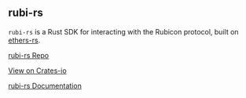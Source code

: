 ## rubi-rs

`rubi-rs` is a Rust SDK for interacting with the Rubicon protocol, built on [ethers-rs](https://github.com/gakonst/ethers-rs).

[rubi-rs Repo](https://github.com/RubiconDeFi/rubi-rs)

[View on Crates-io](https://crates.io/crates/rubi)

[rubi-rs Documentation](https://docs.rs/rubi/1.3.1/rubi/)
